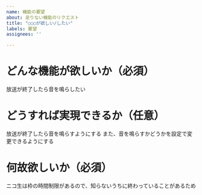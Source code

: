 ```yaml
---
name: 機能の要望
about: 足りない機能のリクエスト
title: "○○○が欲しい/したい"
labels: 要望
assignees: ''

---
```


# どんな機能が欲しいか（必須）
放送が終了したら音を鳴らしたい

# どうすれば実現できるか（任意）
放送が終了したら音を鳴らすようにする
また、音を鳴らすかどうかを設定で変更できるようにする

# 何故欲しいか（必須）
ニコ生は枠の時間制限があるので、知らないうちに終わっていることがあるため

